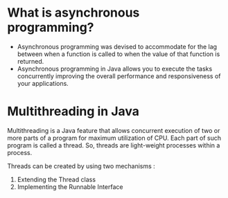 # What is asynchronous programming?
- Asynchronous programming was devised to accommodate for the lag between when a function is called to when the value of that function is returned.
- Asynchronous programming in Java allows you to execute the tasks concurrently improving the overall performance and responsiveness of your applications.

# Multithreading in Java
Multithreading is a Java feature that allows concurrent execution of two or more parts of a program for maximum utilization of CPU. 
Each part of such program is called a thread. So, threads are light-weight processes within a process.

Threads can be created by using two mechanisms :
1. Extending the Thread class
2. Implementing the Runnable Interface